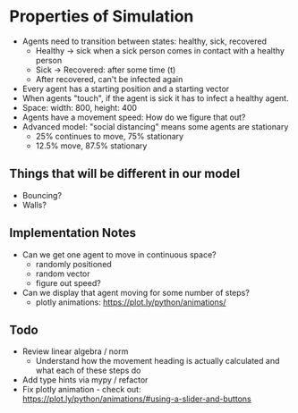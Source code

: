 # Properties of Simulation

- Agents need to transition between states: healthy, sick, recovered
  - Healthy -> sick when a sick person comes in contact with a healthy person
  - Sick -> Recovered: after some time (t)
  - After recovered, can't be infected again
- Every agent has a starting position and a starting vector
- When agents "touch", if the agent is sick it has to infect a healthy agent.
- Space: width: 800, height: 400
- Agents have a movement speed: How do we figure that out?
- Advanced model: "social distancing" means some agents are stationary
  - 25% continues to move, 75% stationary
  - 12.5% move, 87.5% stationary


## Things that will be different in our model

- Bouncing? 
- Walls? 

## Implementation Notes

- Can we get one agent to move in continuous space?
  - randomly positioned
  - random vector
  - figure out speed?
- Can we display that agent moving for some number of steps?
  - plotly animations: https://plot.ly/python/animations/ 


## Todo
- Review linear algebra / norm 
  - Understand how the movement heading is actually calculated and what each of these steps do
- Add type hints via mypy / refactor
- Fix plotly animation - check out: https://plot.ly/python/animations/#using-a-slider-and-buttons